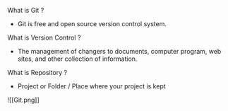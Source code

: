 What is Git ?

- Git is free and open source version control system.

What is Version Control ?

- The management of changers to documents, computer program, web sites, and other collection of information.

What is Repository ?

- Project or Folder / Place where your project is kept

![[Git.png]]
